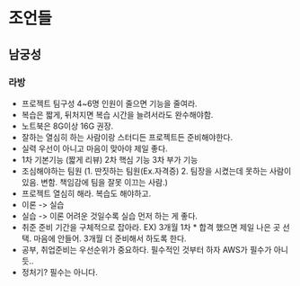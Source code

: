 # 조언들

## 남궁성

### 라방

- 프로젝트 팀구성 4~6명 인원이 줄으면 기능을 줄여라.
- 복습은 짧게, 뒤처지면 복습 시간을 늘려서라도 완수해야함.
- 노트북은 8G이상 16G 권장.
- 잘하는 열심히 하는 사람이랑 스터디든 프로젝트든 준비해야한다.
- 실력 우선이 아니고 마음이 맞아야 제일 좋다.
- 1차 기본기능 (짧게 리뷰) 2차 핵심 기능 3차 부가 기능
- 조심해야하는 팀원 (1. 딴짓하는 팀원(Ex.자격증) 2. 팀장을 시켰는데 못하는 사람이 있음. 변함. 책임감에 팀을 잘못 이끄는 사람.)
- 프로젝트 열심히 해라. 복습도 해야하고.
- 이론 -> 실습 
- 실습 -> 이론  어려운 것일수록 실습 먼저 하는 게 좋다.
- 취준 준비 기간을 구체적으로 잡아라. EX) 3개월 1차 * 합격 했으면 제일 나은 곳 선택. 마음에 안들어. 3개월 더 준비해서 하도록 한다.
- 공부, 취업준비는 우선순위가 중요하다. 필수적인 것부터 하자 AWS가 필수가 아니듯..
- 정처기? 필수는 아니다.


